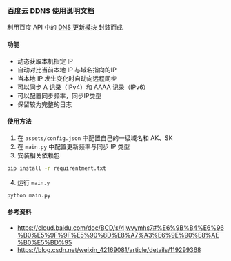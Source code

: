### 百度云 DDNS 使用说明文档

利用百度 API 中的[ DNS 更新模块 ](https://cloud.baidu.com/doc/BCD/s/4jwvymhs7#%E6%9B%B4%E6%96%B0%E5%9F%9F%E5%90%8D%E8%A7%A3%E6%9E%90%E8%AE%B0%E5%BD%95)封装而成

#### 功能
- 动态获取本机指定 IP
- 自动对比当前本地 IP 与域名指向的IP
- 当本地 IP 发生变化时自动向远程同步
- 可以同步 A 记录（IPv4）和 AAAA 记录（IPv6）
- 可以配置同步频率，同步IP类型
- 保留较为完整的日志

#### 使用方法
1. 在 `assets/config.json` 中配置自己的一级域名和 AK、SK
2. 在 `main.py` 中配置更新频率与同步 IP 类型
3. 安装相关依赖包
```bash
pip install -r requirentment.txt
```
4. 运行 `main.y`
```bash
python main.py
```

#### 参考资料
- https://cloud.baidu.com/doc/BCD/s/4jwvymhs7#%E6%9B%B4%E6%96%B0%E5%9F%9F%E5%90%8D%E8%A7%A3%E6%9E%90%E8%AE%B0%E5%BD%95
- https://blog.csdn.net/weixin_42169081/article/details/119299368